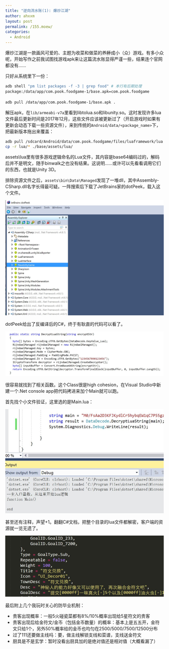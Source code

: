 ```yaml
---
title: "逆向流水账(1): 爆炒江湖"
author: ahxxm
layout: post
permalink: /155.moew/
categories:
  - Android
---
```


爆炒江湖是一款画风可爱的、主题为收菜和做菜的养<del>肝</del>成小（众）游戏。有多小众呢，开始写作之前我试图找游戏apk来让这篇流水账显得严谨一些，结果连个官网都没有……

只好从系统里下一份：
```bash
adb shell "pm list packages -f -3 | grep food" # 本行有后期处理
package:/data/app/com.pook.foodgame-1/base.apk=com.pook.foodgame

adb pull /data/app/com.pook.foodgame-1/base.apk .
```

解压apk，在`lib/armeabi-v7a`里看到libtolua.so和libunity.so。这时发现许多lua文件最后更新时间是2017年12月，这些文件应该被更新过了（开启游戏时如果有更新会动态下载一些资源文件），来到传统的`Android/data/<package_name>`下，把最新版本拖出来覆盖：
```bash
adb pull /sdcard/Android/data/com.pook.foodgame/files/luaframework/lua ./
cp -r lua/* ./base/assets/lua/
```

assets\lua里有很多游戏逻辑命名的Lua文件，其内容是base64编码过的，解码后并不是明文，随手binwalk之也没有结果。这说明……或许可以先看看调用它们的东西，也就是Unity 3D。

排除资源文件之后，`assets\bin\Data\Managed`发现了一堆dll，其中Assembly-CSharp.dll名字长得最可疑。一阵搜索后下载了JetBrains家的dotPeek，载入这个文件。

<img class="alignnone" src="/images/foodgame/img1.JPG">

dotPeek给出了反编译后的C#，终于有耿直的代码可以看了。

<img class="alignnone" src="/images/foodgame/img2.JPG">

很容易就找到了相关函数。这个Class很是high cohesion，在Visual Studio中新建一个.Net console app把代码拷进来加个Main就可以跑。

首先找个小文件验证，这里选的是Main.lua：

<img class="alignnone" src="/images/foodgame/img3.JPG">

甚至还有注释，声望+1。翻翻C#文档，把整个目录的lua文件都解密，客户端的资源就一览无遗了。

<img class="alignnone" src="/images/foodgame/img4.JPG">

最后附上几个我玩时关心的防毕业机制：

- 贵客出现概率：一般5火碰瓷菜都有8%/10%概率出现给5星符文的贵客
- 贵客出现后给金符文/金币（包括金币数量）的概率：基本上是五五开，金符文只给1个，另外50%概率给的金币也均匀在2500/5000/7500/12500分布
- 过了111还要做主线吗：要，做主线解锁支线和菜谱，支线送金符文
- 厨具是不是玄学：暂时没看出厨具加的是绝对值还是相对值（大概看漏了）
